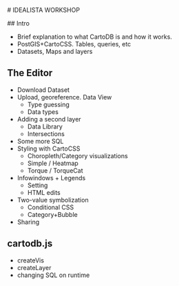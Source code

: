 # IDEALISTA WORKSHOP

## Intro
- Brief explanation to what CartoDB is and how it works. 
- PostGIS+CartoCSS. Tables, queries, etc
- Datasets, Maps and layers

## The Editor
- Download Dataset
- Upload, georeference. Data View
  - Type guessing
  - Data types
- Adding a second layer
  - Data Library
  - Intersections
- Some more SQL
- Styling with CartoCSS
  - Choropleth/Category visualizations
  - Simple / Heatmap
  - Torque / TorqueCat
- Infowindows + Legends
  - Setting
  - HTML edits
- Two-value symbolization
  - Conditional CSS
  - Category+Bubble
- Sharing

## cartodb.js
  - createVis
  - createLayer
  - changing SQL on runtime

